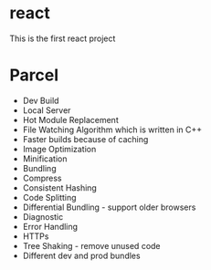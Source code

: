 # react
This is the first react project


# Parcel
- Dev Build
- Local Server
- Hot Module Replacement
- File Watching Algorithm which is written in C++
- Faster builds because of caching
- Image Optimization
- Minification
- Bundling
- Compress
- Consistent Hashing
- Code Splitting
- Differential Bundling - support older browsers
- Diagnostic
- Error Handling
- HTTPs
- Tree Shaking - remove unused code
- Different dev and prod bundles